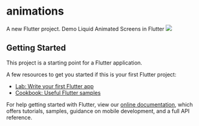 # animations

A new Flutter project.
Demo Liquid Animated Screens in Flutter
<img src="https://user-images.githubusercontent.com/73570477/128587045-b34fd07b-7d15-4542-8561-0809e0fc9a7f.gif">

## Getting Started

This project is a starting point for a Flutter application.

A few resources to get you started if this is your first Flutter project:

- [Lab: Write your first Flutter app](https://flutter.dev/docs/get-started/codelab)
- [Cookbook: Useful Flutter samples](https://flutter.dev/docs/cookbook)

For help getting started with Flutter, view our
[online documentation](https://flutter.dev/docs), which offers tutorials,
samples, guidance on mobile development, and a full API reference.
